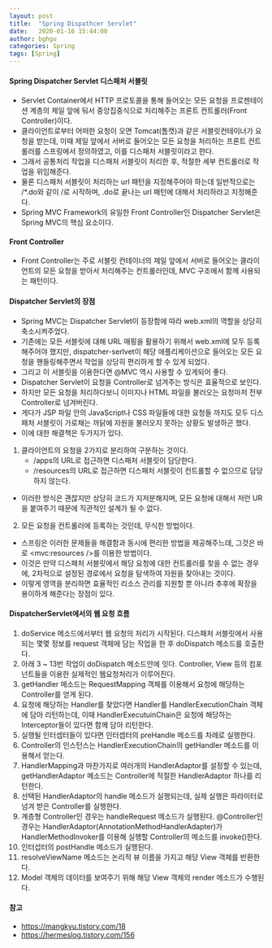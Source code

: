 ```yaml
---
layout: post
title:  "Spring Dispathcer Servlet"
date:   2020-01-16 15:44:00
author: bghgu
categories: Spring
tags: [Spring]
---
```


#### Spring Dispatcher Servlet 디스패처 서블릿
* Servlet Container에서 HTTP 프로토콜을 통해 들어오는 모든 요청을 프로젠테이션 계층의 제일 앞에 둬서 중앙집중식으로 처리해주는 프론트 컨트롤러(Front Controller)이다.
* 클라이언트로부터 어떠한 요청이 오면 Tomcat(톰캣)과 같은 서블릿컨테이너가 요청을 받는데, 이때 제일 앞에서 서버로 들어오는 모든 요청을 처리하는 프론트 컨트롤러를 스프링에서 정의하였고, 이를 디스패처 서블릿이라고 한다.
* 그래서 공통처리 작업을 디스패처 서블릿이 처리한 후, 적절한 세부 컨트롤러로 작업을 위임해준다.
* 물론 디스패처 서블릿이 처리하는 url 패턴을 지정해주어야 하는데 일반적으로는 /*.do와 같이 /로 시작하며, .do로 끝나는 url 패턴에 대해서 처리하라고 지정해준다.
* Spring MVC Framework의 유일한 Front Controller인 Dispatcher Servlet은 Spring MVC의 핵심 요소이다.

#### Front Controller
* Front Controller는 주로 서블릿 컨테이너의 제일 앞에서 서버로 들어오는 클라이언트의 모든 요청을 받아서 처리해주는 컨트롤러인데, MVC 구조에서 함께 사용되는 패턴이다.

#### Dispatcher Servlet의 장점
* Spring MVC는 Dispatcher Servlet이 등장함에 따라 web.xml의 역할을 상당히 축소시켜주었다.
* 기존에는 모든 서블릿에 대해 URL 매핑을 활용하기 위해서 web.xml에 모두 등록해주어야 했지만, dispatcher-serlvet이 해당 애플리케이션으로 들어오는 모든 요청을 핸들링해주면서 작업을 상당히 편리하게 할 수 있게 되었다.
* 그리고 이 서블릿을 이용한다면 @MVC 역시 사용할 수 있게되어 좋다.
* Dispatcher Servlet이 요청을 Controller로 넘겨주는 방식은 효율적으로 보인다.
* 하지만 모든 요청을 처리하다보니 이미지나 HTML 파일을 불러오는 요청마저 전부 Controller로 넘겨버린다.
* 게다가 JSP 파일 안의 JavaScript나 CSS 파일들에 대한 요청들 까지도 모두 디스패처 서블릿이 가로채는 까닭에 자원을 불러오지 못하는 상황도 발생하곤 했다.
* 이에 대한 해결책은 두가지가 있다.
1. 클라이언트의 요청을 2가지로 분리하여 구분하는 것이다.
    * /apps의 URL로 접근하면 디스패처 서블릿이 담당한다.
    * /resources의 URL로 접근하면 디스패처 서블릿이 컨트롤할 수 없으므로 담당하지 않는다.
* 이러한 방식은 괜찮지만 상당히 코드가 지저분해지며, 모든 요청에 대해서 저런 UR을 붙여주기 때문에 직관적인 설계가 될 수 없다.
2. 모든 요청을 컨트롤러에 등록하는 것인데, 무식한 방법이다.
* 스프링은 이러한 문제들을 해결함과 동시에 편리한 방법을 제공해주느데, 그것은 바로 <mvc:resources />를 이용한 방법이다.
* 이것은 만약 디스패처 서블릿에서 해당 요청에 대한 컨트롤러를 찾을 수 없는 경우에, 2차적으로 설정된 경로에서 요청을 탐색하여 자원을 찾아내는 것이다.
* 이렇게 영역을 분리하면 효율적인 리소스 관리를 지원할 뿐 아니라 추후에 확장을 용이하게 해준다는 장점이 있다.

#### DispatcherServlet에서의 웹 요청 흐름
1. doService 메소드에서부터 웹 요청의 처리가 시작된다. 디스패처 서블릿에서 사용되는 몇몇 정보를 request 객체에 담는 작업을 한 후 doDispatch 메소드를 호출한다.
2. 아래 3 ~ 13번 작업이 doDispatch 메소드안에 잇다. Controller, View 등의 컴포넌트들을 이용한 실제적인 웹요청처리가 이루어진다.
3. getHandler 메소드는 RequestMapping 객체를 이용해서 요청에 해당하는 Controller를 얻게 된다.
4. 요청에 해당하는 Handler를 찾았다면 Handler를 HandlerExecutionChain 객체에 담아 리턴하는데, 이때 HandlerExecutuinChain은 요청에 해당하는 Interceptor들이 있다면 함께 담아 리턴한다.
5. 실행될 인터셉터들이 있다면 인터셉터의 preHandle 메소드를 차례로 실행한다.
6. Controller의 인스턴스는 HandlerExecutionChain의 getHandler 메소드를 이용해서 얻는다.
7. HandlerMapping과 마찬가지로 여러개의 HandlerAdaptor를 설정할 수 있는데, getHandlerAdaptor 메소드는 Controller에 적절한 HandlerAdaptor 하나를 리턴한다.
8. 선택된 HandlerAdaptor의 handle 메소드가 실행되는데, 실제 실행은 파라미터로 넘겨 받은 Controller를 실행한다.
9. 계층형 Controller인 경우는 handleRequest 메소드가 실행된다. @Controller인 경우는 HandlerAdaptor(AnnotationMethodHandlerAdapter)가 HandlerMethodInvoker를 이용해 실행할 Controller의 메소드를 invoke()한다.
10. 인터섭터의 postHandle 메소드가 실행된다.
11. resolveViewName 메소드는 논리적 뷰 이름을 가지고 해당 View 객체를 반환한다.
12. Model 객체의 데이터를 보여주기 위해 해당 View 객체의 render 메소드가 수행된다.

#### 참고
* https://mangkyu.tistory.com/18
* https://hermeslog.tistory.com/156